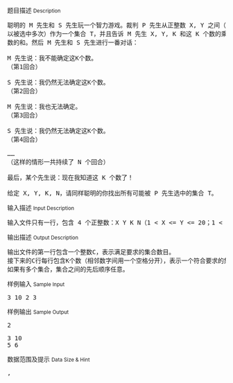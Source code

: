 <div class="panel panel-default">
<div class="area-title">
<span>
题目描述
<small>Description</small>
</span></div>
<div class="panel-body">

<pre>聪明的 M 先生和 S 先生玩一个智力游戏。裁判 P 先生从正整数 X, Y 之间（包括 X, Y）选取了K个数（一个数可
以被选中多次）作为一个集合 T，并且告诉 M 先生 X, Y, K 和这 K 个数的乘积，告诉 S 先生 X, Y, K 和这 K 个
数的和。然后 M 先生和 S 先生进行一番对话：

M 先生说：我不能确定这K个数。
（第1回合）

S 先生说：我仍然无法确定这K个数。
（第2回合）

M 先生说：我也无法确定。
（第3回合）

S 先生说：我仍然无法确定这K个数。
（第4回合）

……
（这样的情形一共持续了 N 个回合）

最后，某个先生说：现在我知道这 K 个数了！

给定 X, Y, K, N，请同样聪明的你找出所有可能被 P 先生选中的集合 T。</pre>

</div>
</div>

<div class="panel panel-default">
<div class="area-title">
<span>
输入描述
<small>Input Description</small>
</span></div>
<div class="panel-body">
<pre>输入文件只有一行，包含 4 个正整数：X Y K N（1 &lt; X &lt;= Y &lt;= 20；1 &lt; K &lt;= 5；0 &lt;= N &lt;= 1000），数字的意义如上所述。</pre>

</div>
</div>
<div  class="panel panel-default">
<div class="area-title">
<span>
输出描述
<small>Output Description</small>
</span></div>
<div class="panel-body">

<pre>输出文件的第一行包含一个整数C，表示满足要求的集合数目。
接下来的C行每行包含K个数（相邻数字间用一个空格分开），表示一个符合要求的集合。这K个数必须从小到大排序。
如果有多个集合，集合之间的先后顺序任意。
</pre>

</div>
</div>


<div class="panel panel-default">
<div class="area-title">
<span>
样例输入
<small>Sample Input</small>
</span></div>
<div class="panel-body">
<pre style="">3 10 2 3</pre>

</div>
</div>

<div class="panel panel-default">
<div class="area-title">
<span>
样例输出
<small>Sample Output</small>
</span></div>
<div class="panel-body">
<pre>2</pre>
<pre>3 10
5 6</pre>

</div>
</div>

<div class="panel panel-default">
<div class="area-title">
<span>
数据范围及提示
<small>Data Size & Hint</small>
</span></div>
<div class="panel-body">
<pre>,</pre>
</div>
</div>